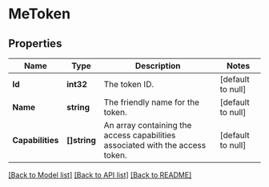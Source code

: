 # MeToken

## Properties
Name | Type | Description | Notes
------------ | ------------- | ------------- | -------------
**Id** | **int32** | The token ID. | [default to null]
**Name** | **string** | The friendly name for the token. | [default to null]
**Capabilities** | **[]string** | An array containing the access capabilities associated with the access token. | [default to null]

[[Back to Model list]](../README.md#documentation-for-models) [[Back to API list]](../README.md#documentation-for-api-endpoints) [[Back to README]](../README.md)

